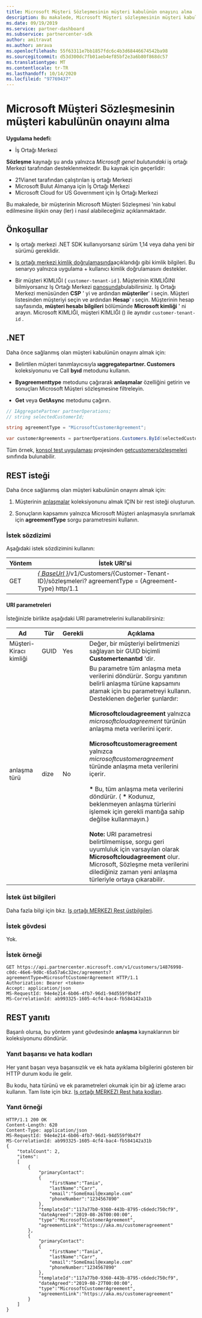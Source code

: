 ```yaml
---
title: Microsoft Müşteri Sözleşmesinin müşteri kabulünün onayını alma
description: Bu makalede, Microsoft Müşteri sözleşmesinin müşteri kabulünün nasıl doğrulanacağı açıklanır.
ms.date: 09/19/2019
ms.service: partner-dashboard
ms.subservice: partnercenter-sdk
author: amitravat
ms.author: amrava
ms.openlocfilehash: 55f63311e7bb1857fdc6c4b3d68446674542ba98
ms.sourcegitcommit: d53d300dc7fb01aeb4ef85bf2e3a6b80f868dc57
ms.translationtype: MT
ms.contentlocale: tr-TR
ms.lasthandoff: 10/14/2020
ms.locfileid: "97769437"
---
```

# <a name="get-confirmation-of-customer-acceptance-of-microsoft-customer-agreement"></a>Microsoft Müşteri Sözleşmesinin müşteri kabulünün onayını alma

**Uygulama hedefi:**

- İş Ortağı Merkezi

**Sözleşme** kaynağı şu anda yalnızca *Microsoft genel bulutundaki* iş ortağı Merkezi tarafından desteklenmektedir. Bu kaynak için geçerlidir:

- 21Vianet tarafından çalıştırılan iş ortağı Merkezi
- Microsoft Bulut Almanya için İş Ortağı Merkezi
- Microsoft Cloud for US Government için İş Ortağı Merkezi

Bu makalede, bir müşterinin Microsoft Müşteri Sözleşmesi 'nin kabul edilmesine ilişkin onay (ler) i nasıl alabileceğiniz açıklanmaktadır.

## <a name="prerequisites"></a>Önkoşullar

- Iş ortağı merkezi .NET SDK kullanıyorsanız sürüm 1,14 veya daha yeni bir sürümü gereklidir.

- [Iş ortağı merkezi kimlik doğrulamasında](./partner-center-authentication.md)açıklandığı gibi kimlik bilgileri. Bu senaryo yalnızca uygulama + kullanıcı kimlik doğrulamasını destekler.

- Bir müşteri KIMLIĞI ( `customer-tenant-id` ). Müşterinin KIMLIĞINI bilmiyorsanız Iş Ortağı Merkezi [panosunda](https://partner.microsoft.com/dashboard)bulabilirsiniz. Iş Ortağı Merkezi menüsünden **CSP** ' yi ve ardından **müşteriler**' i seçin. Müşteri listesinden müşteriyi seçin ve ardından **Hesap**' ı seçin. Müşterinin hesap sayfasında, **müşteri hesabı bilgileri** bölümünde **Microsoft kimliği** ' ni arayın. Microsoft KIMLIĞI, müşteri KIMLIĞI () ile aynıdır `customer-tenant-id` .

## <a name="net"></a>.NET

Daha önce sağlanmış olan müşteri kabulünün onayını almak için:

- Belirtilen müşteri tanımlayıcısıyla **ıaggregatepartner. Customers** koleksiyonunu ve Call **byıd** metodunu kullanın.

- **Byagreementtype** metodunu çağırarak **anlaşmalar** özelliğini getirin ve sonuçları Microsoft Müşteri sözleşmesine filtreleyin.

- **Get** veya **GetAsync** metodunu çağırın.

```csharp
// IAggregatePartner partnerOperations;
// string selectedCustomerId;

string agreementType = "MicrosoftCustomerAgreement";

var customerAgreements = partnerOperations.Customers.ById(selectedCustomerId).Agreements.ByAgreementType(agreementType).Get();
```

Tüm örnek, [konsol test uygulaması](https://github.com/PartnerCenterSamples/Partner-Center-SDK-Samples) projesinden [getcustomersözleşmeleri](https://github.com/PartnerCenterSamples/Partner-Center-SDK-Samples/blob/master/Source/Partner%20Center%20SDK%20Samples/Agreements/GetCustomerAgreements.cs) sınıfında bulunabilir.

## <a name="rest-request"></a>REST isteği

Daha önce sağlanmış olan müşteri kabulünün onayını almak için:

1. Müşterinin [anlaşmalar](./agreement-resources.md) koleksiyonunu almak IÇIN bir rest isteği oluşturun.

2. Sonuçların kapsamını yalnızca Microsoft Müşteri anlaşmasıyla sınırlamak için **agreementType** sorgu parametresini kullanın.

### <a name="request-syntax"></a>İstek sözdizimi

Aşağıdaki istek sözdizimini kullanın:

| Yöntem | İstek URI'si                                                                                      |
|--------|--------------------------------------------------------------------------------------------------|
| GET    | [*\{ BaseUrl \}*](partner-center-rest-urls.md)/v1/Customers/{Customer-Tenant-ID}/sözleşmeleri? agreementType = {Agreement-Type} http/1.1 |

#### <a name="uri-parameters"></a>URI parametreleri

İsteğinizle birlikte aşağıdaki URI parametrelerini kullanabilirsiniz:

| Ad             | Tür | Gerekli | Açıklama                                                                               |
|------------------|------|----------|-------------------------------------------------------------------------------------------|
| Müşteri-Kiracı kimliği | GUID | Yes | Değer, bir müşteriyi belirtmenizi sağlayan bir GUID biçimli **Customertenantıd** 'dir. |
| anlaşma türü | dize | No | Bu parametre tüm anlaşma meta verilerini döndürür. Sorgu yanıtının belirli anlaşma türüne kapsamını atamak için bu parametreyi kullanın. Desteklenen değerler şunlardır: <br/><br/> **Microsoftcloudagreement** yalnızca *microsoftcloudagreement* türünün anlaşma meta verilerini içerir.<br/><br/> **Microsoftcustomeragreement** yalnızca *microsoftcustomeragreement* türünde anlaşma meta verilerini içerir.<br/><br/> **\*** Bu, tüm anlaşma meta verilerini döndürür. ( **\*** Kodunuz, beklenmeyen anlaşma türlerini işlemek için gerekli mantığa sahip değilse kullanmayın.)<br/><br/> **Note:** URI parametresi belirtilmemişse, sorgu geri uyumluluk için varsayılan olarak **Microsoftcloudagreement** olur. Microsoft, Sözleşme meta verilerini dilediğiniz zaman yeni anlaşma türleriyle ortaya çıkarabilir.  |

### <a name="request-headers"></a>İstek üst bilgileri

Daha fazla bilgi için bkz. [Iş ortağı MERKEZI Rest üstbilgileri](headers.md).

### <a name="request-body"></a>İstek gövdesi

Yok.

### <a name="request-example"></a>İstek örneği

```http
GET https://api.partnercenter.microsoft.com/v1/customers/14876998-c0dc-46e6-9d0c-65a57a6c32ec/agreements?agreementType=MicrosoftCustomerAgreement HTTP/1.1
Authorization: Bearer <token>
Accept: application/json
MS-RequestId: 94e4e214-6b06-4fb7-96d1-94d559f9b47f
MS-CorrelationId: ab993325-1605-4cf4-bac4-fb584142a31b
```

## <a name="rest-response"></a>REST yanıtı

Başarılı olursa, bu yöntem yanıt gövdesinde **anlaşma** kaynaklarının bir koleksiyonunu döndürür.

### <a name="response-success-and-error-codes"></a>Yanıt başarısı ve hata kodları

Her yanıt başarı veya başarısızlık ve ek hata ayıklama bilgilerini gösteren bir HTTP durum kodu ile gelir.

Bu kodu, hata türünü ve ek parametreleri okumak için bir ağ izleme aracı kullanın. Tam liste için bkz. [Iş ortağı MERKEZI Rest hata kodları](error-codes.md).

### <a name="response-example"></a>Yanıt örneği

```http
HTTP/1.1 200 OK
Content-Length: 620
Content-Type: application/json
MS-RequestId: 94e4e214-6b06-4fb7-96d1-94d559f9b47f
MS-CorrelationId: ab993325-1605-4cf4-bac4-fb584142a31b
{
    "totalCount": 2,
    "items":
    [
        {
            "primaryContact":
            {
                "firstName":"Tania",
                "lastName":"Carr",
                "email":"SomeEmail@example.com"
                "phoneNumber":"1234567890"
            },
            "templateId":"117a77b0-9360-443b-8795-c6dedc750cf9",
            "dateAgreed":"2019-08-26T00:00:00",
            "type":"MicrosoftCustomerAgreement",
            "agreementLink":"https://aka.ms/customeragreement"
        },
        {
            "primaryContact":
            {
                "firstName":"Tania",
                "lastName":"Carr",
                "email":"SomeEmail@example.com"
                "phoneNumber:"1234567890"
            },
            "templateId":"117a77b0-9360-443b-8795-c6dedc750cf9",
            "dateAgreed":"2019-08-27T00:00:00",
            "type":"MicrosoftCustomerAgreement",
            "agreementLink":"https://aka.ms/customeragreement"
        }
    ]
}
```
